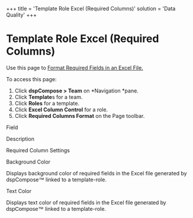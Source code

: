 +++
title = 'Template Role Excel (Required Columns)'
solution = 'Data Quality'
+++

# Template Role Excel (Required Columns)

<div class="use">

Use this page to [Format Required Fields in an Excel
File.](../Use_Cases/Format_Required_Fields_in_an_Excel_File.htm)

</div>

To access this page:

1.  Click <span style="font-weight: bold;">dspCompose \>
    Team</span> on *Navigation *pane.
2.  Click <span style="font-weight: bold;">Template</span>s for a team.
3.  Click <span style="font-weight: bold;">Roles</span> for a template.
4.  Click <span style="font-weight: bold;">Excel Column
    Control</span> for a role.
5.  Click <span style="font-weight: bold;">Required Columns
    Format</span> on the Page toolbar.

Field

Description

Required Column Settings

Background Color

Displays background color of required fields in the Excel file generated
by
dspCompose<span style="font-size: 11.0pt;font-family: Arial, sans-serif;">™</span>
linked to a template-role. 

Text Color

Displays text color of required fields in the Excel file
<span style="font-size: 11.0pt;font-family: Arial, sans-serif;">generated
by dspCompose™</span> linked to a template-role.
